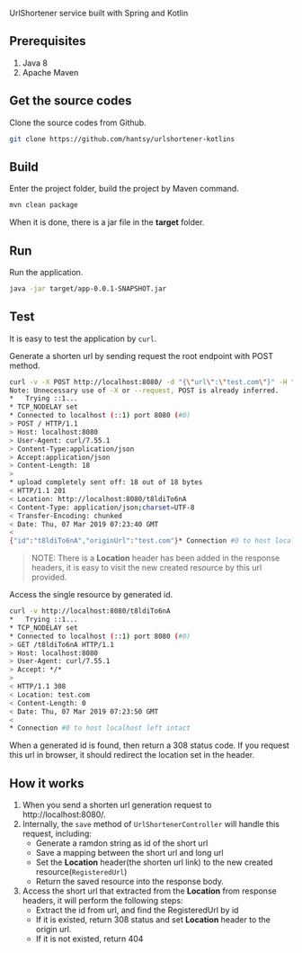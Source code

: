 UrlShortener service built with Spring and Kotlin


## Prerequisites

1. Java 8
2. Apache Maven


## Get the source codes

Clone the source codes from Github.

```bash
git clone https://github.com/hantsy/urlshortener-kotlins
```

## Build 

Enter the project folder, build the project by Maven command.

```bash
mvn clean package
```

When it is done, there is a jar file in the **target** folder.


## Run

Run the application.

```bash
java -jar target/app-0.0.1-SNAPSHOT.jar 
```

## Test

It is easy to test the application by `curl`.

Generate a shorten url by sending request the root endpoint with POST method.

```bash
curl -v -X POST http://localhost:8080/ -d "{\"url\":\"test.com\"}" -H "Content-Type:application/json" -H "Accept:application/json"
Note: Unnecessary use of -X or --request, POST is already inferred.
*   Trying ::1...
* TCP_NODELAY set
* Connected to localhost (::1) port 8080 (#0)
> POST / HTTP/1.1
> Host: localhost:8080
> User-Agent: curl/7.55.1
> Content-Type:application/json
> Accept:application/json
> Content-Length: 18
>
* upload completely sent off: 18 out of 18 bytes
< HTTP/1.1 201
< Location: http://localhost:8080/t8ldiTo6nA
< Content-Type: application/json;charset=UTF-8
< Transfer-Encoding: chunked
< Date: Thu, 07 Mar 2019 07:23:40 GMT
<
{"id":"t8ldiTo6nA","originUrl":"test.com"}* Connection #0 to host localhost left intact

```
>NOTE: There is a **Location** header has been added in the response headers, it is easy to visit the new created resource by this url provided.

Access the single resource by generated id.

```bash
curl -v http://localhost:8080/t8ldiTo6nA
*   Trying ::1...
* TCP_NODELAY set
* Connected to localhost (::1) port 8080 (#0)
> GET /t8ldiTo6nA HTTP/1.1
> Host: localhost:8080
> User-Agent: curl/7.55.1
> Accept: */*
>
< HTTP/1.1 308
< Location: test.com
< Content-Length: 0
< Date: Thu, 07 Mar 2019 07:23:50 GMT
<
* Connection #0 to host localhost left intact
```

When a generated id is found, then return a 308 status code. If you request this url in browser, it should redirect the location set in the header.

## How it works

1. When you send a shorten url generation request to http://localhost:8080/.
2. Internally, the `save` method of `UrlShortenerController` will handle this request, including:
	* Generate a ramdon string as id of the short url
	* Save a mapping between the short url and long url
	* Set the **Location** header(the shorten url link) to the new created resource(`RegisteredUrl`)
    * Return the saved resource into the response body.
3. Access the short url that extracted from the **Location** from response headers, it will perform the following steps:
    * Extract the id from url, and find the RegisteredUrl by id
    * If it is existed, return 308 status and set **Location** header to the origin url.
    * If it is not existed, return 404 	
